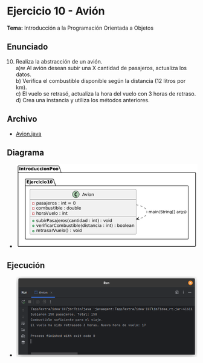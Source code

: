 # Ejercicio 10 - Avión

**Tema:** Introducción a la Programación Orientada a Objetos

## Enunciado

10. Realiza la abstracción de un avión.  
   a)w Al avión desean subir una X cantidad de pasajeros, actualiza los datos.  
   b) Verifica el combustible disponible según la distancia (12 litros por km).  
   c) El vuelo se retrasó, actualiza la hora del vuelo con 3 horas de retraso.  
   d) Crea una instancia y utiliza los métodos anteriores.

## Archivo

- [Avion.java](./Avion.java)

## Diagrama

- ![Diagrama](./image.png)

## Ejecución

- ![Ejecución](./img.png)

